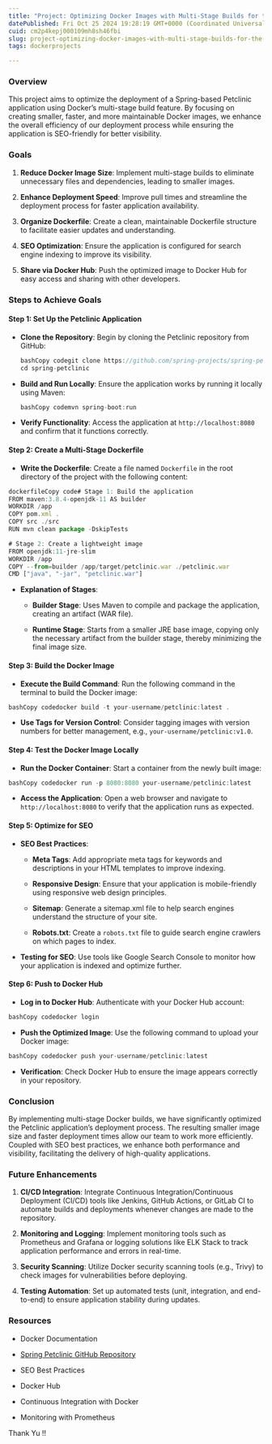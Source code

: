 ```yaml
---
title: "Project: Optimizing Docker Images with Multi-Stage Builds for the Petclinic Application"
datePublished: Fri Oct 25 2024 19:28:19 GMT+0000 (Coordinated Universal Time)
cuid: cm2p4kepj000109mh8sh46fbi
slug: project-optimizing-docker-images-with-multi-stage-builds-for-the-petclinic-application
tags: dockerprojects

---
```


### Overview

This project aims to optimize the deployment of a Spring-based Petclinic application using Docker’s multi-stage build feature. By focusing on creating smaller, faster, and more maintainable Docker images, we enhance the overall efficiency of our deployment process while ensuring the application is SEO-friendly for better visibility.

### Goals

1. **Reduce Docker Image Size**: Implement multi-stage builds to eliminate unnecessary files and dependencies, leading to smaller images.
    
2. **Enhance Deployment Speed**: Improve pull times and streamline the deployment process for faster application availability.
    
3. **Organize Dockerfile**: Create a clean, maintainable Dockerfile structure to facilitate easier updates and understanding.
    
4. **SEO Optimization**: Ensure the application is configured for search engine indexing to improve its visibility.
    
5. **Share via Docker Hub**: Push the optimized image to Docker Hub for easy access and sharing with other developers.
    

### Steps to Achieve Goals

#### Step 1: Set Up the Petclinic Application

* **Clone the Repository**: Begin by cloning the Petclinic repository from GitHub:
    
    ```typescript
    bashCopy codegit clone https://github.com/spring-projects/spring-petclinic.git
    cd spring-petclinic
    ```
    
* **Build and Run Locally**: Ensure the application works by running it locally using Maven:
    
    ```typescript
    bashCopy codemvn spring-boot:run
    ```
    
* **Verify Functionality**: Access the application at `http://localhost:8080` and confirm that it functions correctly.
    

#### Step 2: Create a Multi-Stage Dockerfile

* **Write the Dockerfile**: Create a file named `Dockerfile` in the root directory of the project with the following content:
    

```typescript
dockerfileCopy code# Stage 1: Build the application
FROM maven:3.8.4-openjdk-11 AS builder
WORKDIR /app
COPY pom.xml .
COPY src ./src
RUN mvn clean package -DskipTests

# Stage 2: Create a lightweight image
FROM openjdk:11-jre-slim
WORKDIR /app
COPY --from=builder /app/target/petclinic.war ./petclinic.war
CMD ["java", "-jar", "petclinic.war"]
```

* **Explanation of Stages**:
    
    * **Builder Stage**: Uses Maven to compile and package the application, creating an artifact (WAR file).
        
    * **Runtime Stage**: Starts from a smaller JRE base image, copying only the necessary artifact from the builder stage, thereby minimizing the final image size.
        

#### Step 3: Build the Docker Image

* **Execute the Build Command**: Run the following command in the terminal to build the Docker image:
    

```typescript
bashCopy codedocker build -t your-username/petclinic:latest .
```

* **Use Tags for Version Control**: Consider tagging images with version numbers for better management, e.g., `your-username/petclinic:v1.0`.
    

#### Step 4: Test the Docker Image Locally

* **Run the Docker Container**: Start a container from the newly built image:
    

```typescript
bashCopy codedocker run -p 8080:8080 your-username/petclinic:latest
```

* **Access the Application**: Open a web browser and navigate to `http://localhost:8080` to verify that the application runs as expected.
    

#### Step 5: Optimize for SEO

* **SEO Best Practices**:
    
    * **Meta Tags**: Add appropriate meta tags for keywords and descriptions in your HTML templates to improve indexing.
        
    * **Responsive Design**: Ensure that your application is mobile-friendly using responsive web design principles.
        
    * **Sitemap**: Generate a sitemap.xml file to help search engines understand the structure of your site.
        
    * **Robots.txt**: Create a `robots.txt` file to guide search engine crawlers on which pages to index.
        
* **Testing for SEO**: Use tools like Google Search Console to monitor how your application is indexed and optimize further.
    

#### Step 6: Push to Docker Hub

* **Log in to Docker Hub**: Authenticate with your Docker Hub account:
    

```typescript
bashCopy codedocker login
```

* **Push the Optimized Image**: Use the following command to upload your Docker image:
    

```typescript
bashCopy codedocker push your-username/petclinic:latest
```

* **Verification**: Check Docker Hub to ensure the image appears correctly in your repository.
    

### Conclusion

By implementing multi-stage Docker builds, we have significantly optimized the Petclinic application’s deployment process. The resulting smaller image size and faster deployment times allow our team to work more efficiently. Coupled with SEO best practices, we enhance both performance and visibility, facilitating the delivery of high-quality applications.

### Future Enhancements

1. **CI/CD Integration**: Integrate Continuous Integration/Continuous Deployment (CI/CD) tools like Jenkins, GitHub Actions, or GitLab CI to automate builds and deployments whenever changes are made to the repository.
    
2. **Monitoring and Logging**: Implement monitoring tools such as Prometheus and Grafana or logging solutions like ELK Stack to track application performance and errors in real-time.
    
3. **Security Scanning**: Utilize Docker security scanning tools (e.g., Trivy) to check images for vulnerabilities before deploying.
    
4. **Testing Automation**: Set up automated tests (unit, integration, and end-to-end) to ensure application stability during updates.
    

### Resources

* Docker Documentation
    
* [Spring Petclinic GitHub Repository](https://github.com/spring-projects/spring-petclinic)
    
* SEO Best Practices
    
* Docker Hub
    
* Continuous Integration with Docker
    
* Monitoring with Prometheus  
    

Thank Yu !!